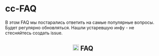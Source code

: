 # cc-FAQ
В этом FAQ мы постарались ответить на самые популярные вопросы. Будет регулярно обновляться. Нашли устаревшую инфу - не стесняйтесь создать issue.
### <h2 align="center"><img width=20px src="https://cdn-icons-png.flaticon.com/128/7425/7425907.png"> FAQ</h2>
